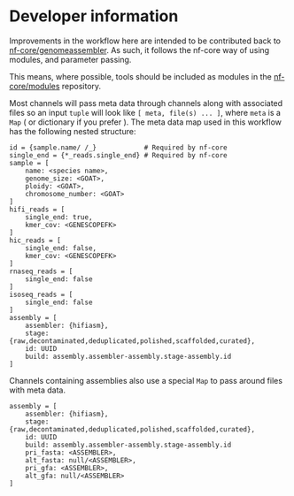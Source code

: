 # Developer information

Improvements in the workflow here are intended to be contributed back to
[nf-core/genomeassembler](https://github.com/nf-core/genomeassembler).
As such, it follows the nf-core way of using modules, and parameter passing.

This means, where possible, tools should be included as modules in the
[nf-core/modules](https://github.com/nf-core/modules) repository.

Most channels will pass meta data through channels along with associated files
so an input `tuple` will look like `[ meta, file(s) ... ]`, where `meta` is
a `Map` ( or dictionary if you prefer ). The meta data map used in this workflow
has the following nested structure:

```
id = {sample.name/ /_}            # Required by nf-core
single_end = {*_reads.single_end} # Required by nf-core
sample = [
    name: <species name>,
    genome_size: <GOAT>,
    ploidy: <GOAT>,
    chromosome_number: <GOAT>
]
hifi_reads = [
    single_end: true,
    kmer_cov: <GENESCOPEFK>
]
hic_reads = [
    single_end: false,
    kmer_cov: <GENESCOPEFK>
]
rnaseq_reads = [
    single_end: false
]
isoseq_reads = [
    single_end: false
]
assembly = [
    assembler: {hifiasm},
    stage: {raw,decontaminated,deduplicated,polished,scaffolded,curated},
    id: UUID
    build: assembly.assembler-assembly.stage-assembly.id
]
```

Channels containing assemblies also use a special `Map` to pass around files with
meta data.

```
assembly = [
    assembler: {hifiasm},
    stage: {raw,decontaminated,deduplicated,polished,scaffolded,curated},
    id: UUID
    build: assembly.assembler-assembly.stage-assembly.id
    pri_fasta: <ASSEMBLER>,
    alt_fasta: null/<ASSEMBLER>,
    pri_gfa: <ASSEMBLER>,
    alt_gfa: null/<ASSEMBLER>
]
```